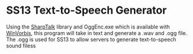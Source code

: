 # SS13 Text-to-Speech Generator

Using the [SharpTalk](https://github.com/whatsecretproject/SharpTalk) library and OggEnc.exe which is available with [WinVorbis](http://www.stationplaylist.com/winvorbis/), this program will take in text and generate a .wav and .ogg file. The .ogg is used for SS13 to allow servers to generate text-to-speech sound filess
